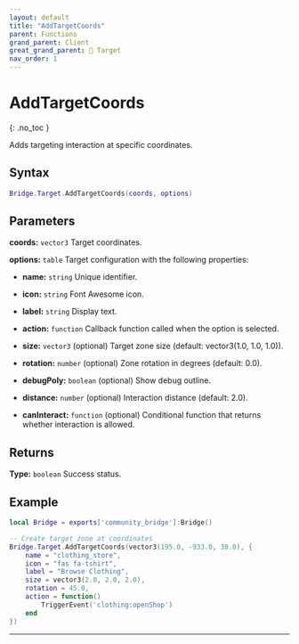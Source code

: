 ```yaml
---
layout: default
title: "AddTargetCoords"
parent: Functions
grand_parent: Client
great_grand_parent: 🎯 Target
nav_order: 1
---
```


# AddTargetCoords
{: .no_toc }

Adds targeting interaction at specific coordinates.

## Syntax

```lua
Bridge.Target.AddTargetCoords(coords, options)
```

## Parameters

**coords:** `vector3`
Target coordinates.

**options:** `table`
Target configuration with the following properties:

- **name:** `string`
  Unique identifier.

- **icon:** `string`
  Font Awesome icon.

- **label:** `string`
  Display text.

- **action:** `function`
  Callback function called when the option is selected.

- **size:** `vector3` (optional)
  Target zone size (default: vector3(1.0, 1.0, 1.0)).

- **rotation:** `number` (optional)
  Zone rotation in degrees (default: 0.0).

- **debugPoly:** `boolean` (optional)
  Show debug outline.

- **distance:** `number` (optional)
  Interaction distance (default: 2.0).

- **canInteract:** `function` (optional)
  Conditional function that returns whether interaction is allowed.

## Returns

**Type:** `boolean`
Success status.

## Example

```lua
local Bridge = exports['community_bridge']:Bridge()

-- Create target zone at coordinates
Bridge.Target.AddTargetCoords(vector3(195.0, -933.0, 30.0), {
    name = "clothing_store",
    icon = "fas fa-tshirt",
    label = "Browse Clothing",
    size = vector3(2.0, 2.0, 2.0),
    rotation = 45.0,
    action = function()
        TriggerEvent('clothing:openShop')
    end
})
```

---